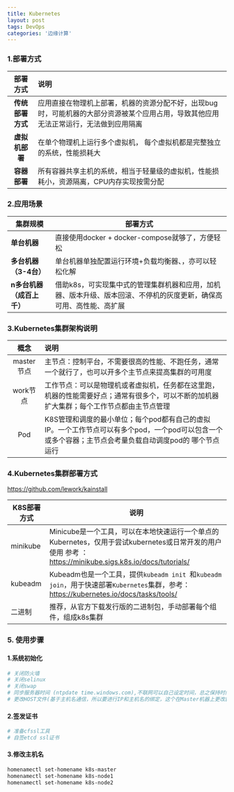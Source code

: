 ```yaml
---
title: Kubernetes
layout: post
tags: DevOps
categories: '边缘计算'
---
```


### 1.部署方式

|     部署方式     | 说明                                                         |
| :--------------: | :----------------------------------------------------------- |
| **传统部署方式** | 应用直接在物理机上部署，机器的资源分配不好，出现bug时，可能机器的大部分资源被某个应用占用，导致其他应用无法正常运行，无法做到应用隔离 |
|  **虚拟机部署**  | 在单个物理机上运行多个虚拟机， 每个虚拟机都是完整独立的系统，性能损耗大 |
|   **容器部署**   | 所有容器共享主机的系统，相当于轻量级的虚拟机，性能损耗小，资源隔离，CPU内存实现按需分配 |

### 2.应用场景

| 集群规模                  | 部署方式                                                     |
| ------------------------- | ------------------------------------------------------------ |
| **单台机器**              | 直接使用docker + docker-compose就够了，方便轻松              |
| **多台机器（3-4台）**     | 单台机器单独配置运行环境+负载均衡器、，亦可以轻松化解        |
| **n多台机器（成百上千）** | 借助k8s，可实现集中式的管理集群机器和应用，加机器、版本升级、版本回滚、不停机的灰度更新，确保高可用、高性能、高扩展 |

### 3.Kubernetes集群架构说明

|    概念    | 说明                                                         |
| :--------: | :----------------------------------------------------------- |
| master节点 | 主节点：控制平台，不需要很高的性能、不跑任务，通常一个就行了，也可以开多个主节点来提高集群的可用度 |
|  work节点  | 工作节点：可以是物理机或者虚拟机，任务都在这里跑，机器的性能需要好点；通常有很多个，可以不断的加机器扩大集群；每个工作节点都由主节点管理 |
|    Pod     | K8S管理和调度的最小单位；每个pod都有自己的虚拟IP。一个工作节点可以有多个pod，一个pod可以包含一个或多个容器；主节点会考量负载自动调度pod的  哪个节点运行 |

### 4.Kubernetes集群部署方式

https://github.com/lework/kainstall

| K8S部署方式 | 说明                                                         |
| ----------- | ------------------------------------------------------------ |
| minikube    | Minicube是一个工具，可以在本地快速运行一个单点的Kubernetes，仅用于尝试kubernetes或日常开发的用户使用 参考 ：https://minikube.sigs.k8s.io/docs/tutorials/ |
| kubeadm     | Kubeadm也是一个工具，提供`kubeadm init `和`kubeadm join`，用于快速部署`Kubernetes`集群，参考：https://kubernetes.io/docs/tasks/tools/ |
| 二进制      | 推荐，从官方下载发行版的二进制包，手动部署每个组件，组成k8s集群 |

### 5. 使用步骤

#### 1.系统初始化

```sh
# 关闭防火墙
# 关闭selinux
# 关闭swap
# 同步服务器时间 (ntpdate time.windows.com),不联网可以自己设定时间，总之保持时间一致
# 更改HOST文件(基于主机名通信，所以要进行IP和主机名的绑定，这个在Master机器上更改就行)


```

#### 2.签发证书

```sh
# 准备cfssl工具
# 自签etcd ssl证书
```

#### 3.修改主机名

```sh
homenamectl set-homename k8s-master
homenamectl set-homename k8s-node1
homenamectl set-homename k8s-node2
```



